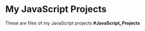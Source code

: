 <body>
<h1>My JavaScript Projects</h1>
    <p>These are files of my JavaScript projects <strong>#JavaScript_Projects</strong></p>
</body>
